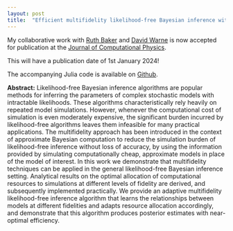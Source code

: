 ```yaml
---
layout: post
title:  "Efficient multifidelity likelihood-free Bayesian inference with adaptive computational resource allocation: published!"
---
```


My collaborative work with [Ruth Baker](https://www.iamruthbaker.com/) and [David Warne](https://twitter.com/davidjwarne)
is now accepted for publication at the [Journal of Computational Physics](https://doi.org/10.1016/j.jcp.2023.112577).

This will have a publication date of 1st January 2024!

The accompanying Julia code is available on [Github](https://github.com/tpprescott/mf-lf).

**Abstract:**
Likelihood-free Bayesian inference algorithms are popular methods for inferring the parameters of complex stochastic models with intractable likelihoods.
These algorithms characteristically rely heavily on repeated model simulations.
However, whenever the computational cost of simulation is even moderately expensive, the significant burden incurred by likelihood-free algorithms leaves them infeasible for many practical applications. 
The multifidelity approach has been introduced in the context of approximate Bayesian computation to reduce the simulation burden of likelihood-free inference without loss of accuracy, by using the information provided by simulating computationally cheap, approximate models in place of the model of interest. 
In this work we demonstrate that multifidelity techniques can be applied in the general likelihood-free Bayesian inference setting. 
Analytical results on the optimal allocation of computational resources to simulations at different levels of fidelity are derived, and subsequently implemented practically. 
We provide an adaptive multifidelity likelihood-free inference algorithm that learns the relationships between models at different fidelities and adapts resource allocation accordingly, and demonstrate that this algorithm produces posterior estimates with near-optimal efficiency.
